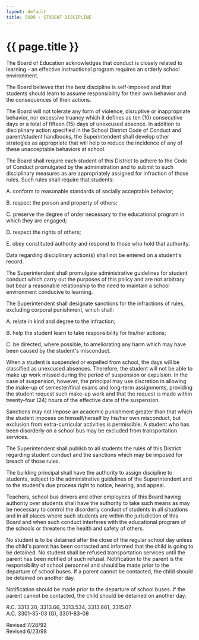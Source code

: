 ```yaml
---
layout: default
title: 5600 - STUDENT DISCIPLINE
---
```


{{ page.title }}
================

The Board of Education acknowledges that conduct is closely related to
learning - an effective instructional program requires an orderly school
environment.

The Board believes that the best discipline is self-imposed and that
students should learn to assume responsibility for their own behavior
and the consequences of their actions.

The Board will not tolerate any form of violence, disruptive or
inappropriate behavior, nor excessive truancy which it defines as ten
(10) consecutive days or a total of fifteen (15) days of unexcused
absence. In addition to disciplinary action specified in the School
District Code of Conduct and parent/student handbooks, the
Superintendent shall develop other strategies as appropriate that will
help to reduce the incidence of any of these unacceptable behaviors at
school.

The Board shall require each student of this District to adhere to the
Code of Conduct promulgated by the administration and to submit to such
disciplinary measures as are appropriately assigned for infraction of
those rules. Such rules shall require that students:

A. conform to reasonable standards of socially acceptable behavior;

B. respect the person and property of others;

C. preserve the degree of order necessary to the educational program in
which they are engaged;

D. respect the rights of others;

E. obey constituted authority and respond to those who hold that
authority.

Data regarding disciplinary action(s) shall not be entered on a
student's record.

The Superintendent shall promulgate administrative guidelines for
student conduct which carry out the purposes of this policy and are not
arbitrary but bear a reasonable relationship to the need to maintain a
school environment conducive to learning.

The Superintendent shall designate sanctions for the infractions of
rules, excluding corporal punishment, which shall:

A. relate in kind and degree to the infraction;

B. help the student learn to take responsibility for his/her actions;

C. be directed, where possible, to ameliorating any harm which may have
been caused by the student's misconduct.

When a student is suspended or expelled from school, the days will be
classified as unexcused absences. Therefore, the student will not be
able to make up work missed during the period of suspension or
expulsion. In the case of suspension, however, the principal may use
discretion in allowing the make-up of semester/final exams and long-term
assignments, providing the student request such make-up work and that
the request is made within twenty-four (24) hours of the effective date
of the suspension.

Sanctions may not impose an academic punishment greater than that which
the student imposes on himself/herself by his/her own misconduct, but
exclusion from extra-curricular activities is permissible. A student who
has been disorderly on a school bus may be excluded from transportation
services.

The Superintendent shall publish to all students the rules of this
District regarding student conduct and the sanctions which may be
imposed for breach of those rules.

The building principal shall have the authority to assign discipline to
students, subject to the administrative guidelines of the Superintendent
and to the student's due process right to notice, hearing, and appeal.

Teachers, school bus drivers and other employees of this Board having
authority over students shall have the authority to take such means as
may be necessary to control the disorderly conduct of students in all
situations and in all places where such students are within the
jurisdiction of this Board and when such conduct interferes with the
educational program of the schools or threatens the health and safety of
others.

No student is to be detained after the close of the regular school day
unless the child's parent has been contacted and informed that the child
is going to be detained. No student shall be refused transportation
services until the parent has been notified of such refusal.
Notification to the parent is the responsibility of school personnel and
should be made prior to the departure of school buses. If a parent
cannot be contacted, the child should be detained on another day.

Notification should be made prior to the departure of school buses. If
the parent cannot be contacted, the child should be detained on another
day.

R.C. 3313.20, 3313.66, 3313.534, 3313.661, 3315.07\
 A.C. 3301-35-03 (G), 3301-83-08

Revised 7/28/92\
 Revised 6/23/98
